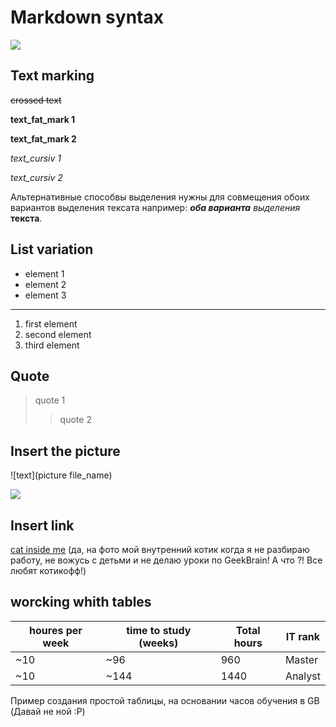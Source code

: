 # Markdown syntax
![](MD_logo.png)
## Text marking

~~crossed text~~

**text_fat_mark 1**

__text_fat_mark 2__

*text_cursiv 1*

_text_cursiv 2_

Альтернативные способвы выделения нужны для совмещения обоих вариантов выделения тексата например: _**оба варианта**_ *выделения* __текста__. 
## List variation
* element 1
* element 2
* element 3
___
1. first element
2. second element
3. third element

## Quote
> quote 1
>> quote 2

## Insert the picture
![text](picture file_name)

![](markdown_logo.jpg)

## Insert link
[cat inside me](https://yt3.ggpht.com/ytc/AAUvwniT_bv5vTwdU3vtL9tGYRDQ_2AoS80-BMw-6V4qrQ=s900-c-k-c0x00ffffff-no-rj) (да, на фото мой внутренний котик когда я не разбираю работу, не вожусь с детьми и не делаю уроки по GeekBrain! А что ?! Все любят котикофф!)
## worcking whith tables

| houres per week | time to study (weeks) | Total hours | IT rank |
| ---- | ---- | ---- | ---- |
| ~10 | ~96 | 960 | Master |
| ~10 | ~144 | 1440 | Analyst |

Пример создания простой таблицы, на основании часов обучения в GB (Давай не ной :Р) 
